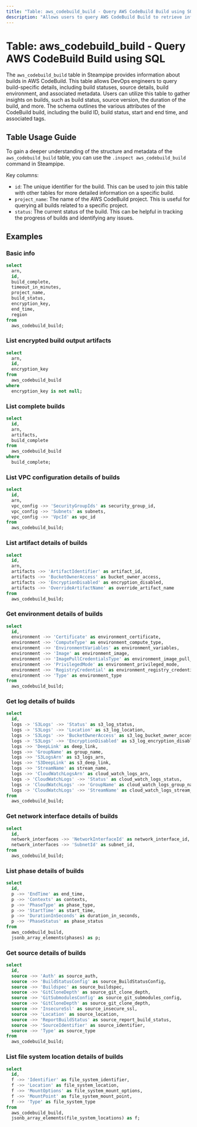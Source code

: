 ```yaml
---
title: "Table: aws_codebuild_build - Query AWS CodeBuild Build using SQL"
description: "Allows users to query AWS CodeBuild Build to retrieve information about AWS CodeBuild projects' builds."
---
```


# Table: aws_codebuild_build - Query AWS CodeBuild Build using SQL

The `aws_codebuild_build` table in Steampipe provides information about builds in AWS CodeBuild. This table allows DevOps engineers to query build-specific details, including build statuses, source details, build environment, and associated metadata. Users can utilize this table to gather insights on builds, such as build status, source version, the duration of the build, and more. The schema outlines the various attributes of the CodeBuild build, including the build ID, build status, start and end time, and associated tags.

## Table Usage Guide

To gain a deeper understanding of the structure and metadata of the `aws_codebuild_build` table, you can use the `.inspect aws_codebuild_build` command in Steampipe.

Key columns:

- `id`: The unique identifier for the build. This can be used to join this table with other tables for more detailed information on a specific build.
- `project_name`: The name of the AWS CodeBuild project. This is useful for querying all builds related to a specific project.
- `status`: The current status of the build. This can be helpful in tracking the progress of builds and identifying any issues.

## Examples

### Basic info

```sql
select
  arn,
  id,
  build_complete,
  timeout_in_minutes,
  project_name,
  build_status,
  encryption_key,
  end_time,
  region
from
  aws_codebuild_build;
```

### List encrypted build output artifacts

```sql
select
  arn,
  id,
  encryption_key
from
  aws_codebuild_build
where
  encryption_key is not null;
```

### List complete builds

```sql
select
  id,
  arn,
  artifacts,
  build_complete
from
  aws_codebuild_build
where
  build_complete;
```

### List VPC configuration details of builds

```sql
select
  id,
  arn,
  vpc_config ->> 'SecurityGroupIds' as security_group_id,
  vpc_config ->> 'Subnets' as subnets,
  vpc_config ->> 'VpcId' as vpc_id
from
  aws_codebuild_build;
```

### List artifact details of builds

```sql
select
  id,
  arn,
  artifacts ->> 'ArtifactIdentifier' as artifact_id,
  artifacts ->> 'BucketOwnerAccess' as bucket_owner_access,
  artifacts ->> 'EncryptionDisabled' as encryption_disabled,
  artifacts ->> 'OverrideArtifactName' as override_artifact_name
from
  aws_codebuild_build;
```

### Get environment details of builds

```sql
select
  id,
  environment ->> 'Certificate' as environment_certificate,
  environment ->> 'ComputeType' as environment_compute_type,
  environment ->> 'EnvironmentVariables' as environment_variables,
  environment ->> 'Image' as environment_image,
  environment ->> 'ImagePullCredentialsType' as environment_image_pull_credentials_type,
  environment ->> 'PrivilegedMode' as environment_privileged_mode,
  environment ->> 'RegistryCredential' as environment_registry_credential,
  environment ->> 'Type' as environment_type
from
  aws_codebuild_build;
```

### Get log details of builds

```sql
select
  id,
  logs -> 'S3Logs' ->> 'Status' as s3_log_status,
  logs -> 'S3Logs' ->> 'Location' as s3_log_location,
  logs -> 'S3Logs' ->> 'BucketOwnerAccess' as s3_log_bucket_owner_access,
  logs -> 'S3Logs' ->> 'EncryptionDisabled' as s3_log_encryption_disabled,
  logs ->> 'DeepLink' as deep_link,
  logs ->> 'GroupName' as group_name,
  logs ->> 'S3LogsArn' as s3_logs_arn,
  logs ->> 'S3DeepLink' as s3_deep_link,
  logs ->> 'StreamName' as stream_name,
  logs ->> 'CloudWatchLogsArn' as cloud_watch_logs_arn,
  logs -> 'CloudWatchLogs' ->> 'Status' as cloud_watch_logs_status,
  logs -> 'CloudWatchLogs' ->> 'GroupName' as cloud_watch_logs_group_name,
  logs -> 'CloudWatchLogs' ->> 'StreamName' as cloud_watch_logs_stream_name
from
  aws_codebuild_build;
```

### Get network interface details of builds

```sql
select
  id,
  network_interfaces ->> 'NetworkInterfaceId' as network_interface_id,
  network_interfaces ->> 'SubnetId' as subnet_id,
from
  aws_codebuild_build;
```

### List phase details of builds

```sql
select
  id,
  p ->> 'EndTime' as end_time,
  p ->> 'Contexts' as contexts,
  p ->> 'PhaseType' as phase_type,
  p ->> 'StartTime' as start_time,
  p ->> 'DurationInSeconds' as duration_in_seconds,
  p ->> 'PhaseStatus' as phase_status
from
  aws_codebuild_build,
  jsonb_array_elements(phases) as p;
```

### Get source details of builds

```sql
select
  id,
  source ->> 'Auth' as source_auth,
  source ->> 'BuildStatusConfig' as source_BuildStatusConfig,
  source ->> 'Buildspec' as source_buildspec,
  source ->> 'GitCloneDepth' as source_git_clone_depth,
  source ->> 'GitSubmodulesConfig' as source_git_submodules_config,
  source ->> 'GitCloneDepth' as source_git_clone_depth,
  source ->> 'InsecureSsl' as source_insecure_ssl,
  source ->> 'Location' as source_location,
  source ->> 'ReportBuildStatus' as source_report_build_status,
  source ->> 'SourceIdentifier' as source_identifier,
  source ->> 'Type' as source_type
from
  aws_codebuild_build;
```

### List file system location details of builds

```sql
select
  id,
  f ->> 'Identifier' as file_system_identifier,
  f ->> 'Location' as file_system_location,
  f ->> 'MountOptions' as file_system_mount_options,
  f ->> 'MountPoint' as file_system_mount_point,
  f ->> 'Type' as file_system_type
from
  aws_codebuild_build,
  jsonb_array_elements(file_system_locations) as f;
```